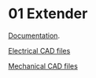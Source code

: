 # 01 Extender

[Documentation](docs/README.md).

[Electrical CAD files](ecad/README.md)

[Mechanical CAD files](mcad/README.md)
